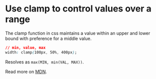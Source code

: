 # Use clamp to control values over a range

The clamp function in css maintains a value within an upper and lower bound with preference for a middle value.

```css
// min, value, max
width: clamp(100px, 50%, 400px);
```

Resolves as `max(MIN, min(VAL, MAX))`.

Read more on [MDN](https://developer.mozilla.org/en-US/docs/Web/CSS/clamp()).